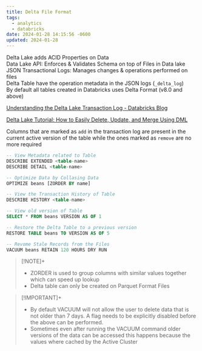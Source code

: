 ```yaml
---
title: Delta File Format
tags:
  - analytics
  - databricks
date: 2024-01-28 14:15:56 -0600
updated: 2024-01-28
---
```


Delta Lake adds ACID Properties on Data  
Data Lake API: Enforces & Validates Schema on top of Files in Data lake  
JSON Transactional Logs: Manages changes & operations performed on files  
Delta Table have the operation metadata in the JSON logs (`_delta_log`)  
By default all tables created in Databricks uses Delta Format (v8.0 and above)

[Understanding the Delta Lake Transaction Log - Databricks Blog](https://databricks.com/blog/2019/08/21/diving-into-delta-lake-unpacking-the-transaction-log.html)

[Delta Lake Tutorial: How to Easily Delete, Update, and Merge Using DML](https://databricks.com/blog/2020/09/29/diving-into-delta-lake-dml-internals-update-delete-merge.html)

Columns that are marked as `add` in the transaction log are present in the current active version of the table while the ones marked as `remove` are no more required

````sql
-- View Metadata related to Table
DESCRIBE EXTENDED <table-name>
DESCRIBE DETAIL <table-name>

-- Optimize Data by Collasing Data
OPTIMIZE beans [ZORDER BY name]

-- View the Transaction History of Table
DESCRIBE HISTORY <table-name>

-- View old version of Table
SELECT * FROM beans VERSION AS OF 1

-- Restore the Delta Table to a previous version
RESTORE TABLE beans TO VERSION AS OF 5

-- Revome Stale Records from the Files
VACUUM beans RETAIN 120 HOURS DRY RUN
````

 > [!NOTE]+
 > * ZORDER is used to group columns with similar values together which can speed up lookup
 > * Delta table can only be created on Parquet Format Files

 > [!IMPORTANT]+
 > * By default VACUUM will not allow the user to delete data that is not older than 7 days. A flag needs to be explicitly disabled before the above can be performed.
 > * Sometimes even after running the VACUUM command older versions of the data can be accessed this happens because the values where cached by the Active Cluster
 